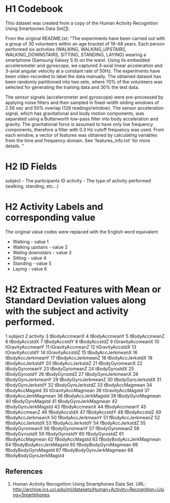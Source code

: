 # H1 Codebook
This dataset was created from a copy of the Human Activity Recognition Using Smartpones Data Set[[1](#raw-data)]. 

From the original README.txt:
"The experiments have been carried out with a group of 30 volunteers within an age bracket of 19-48 years. Each person performed six activities (WALKING, WALKING_UPSTAIRS, WALKING_DOWNSTAIRS, SITTING, STANDING, LAYING) wearing a smartphone (Samsung Galaxy S II) on the waist. Using its embedded accelerometer and gyroscope, we captured 3-axial linear acceleration and 3-axial angular velocity at a constant rate of 50Hz. The experiments have been video-recorded to label the data manually. The obtained dataset has been randomly partitioned into two sets, where 70% of the volunteers was selected for generating the training data and 30% the test data. 

The sensor signals (accelerometer and gyroscope) were pre-processed by applying noise filters and then sampled in fixed-width sliding windows of 2.56 sec and 50% overlap (128 readings/window). The sensor acceleration signal, which has gravitational and body motion components, was separated using a Butterworth low-pass filter into body acceleration and gravity. The gravitational force is assumed to have only low frequency components, therefore a filter with 0.3 Hz cutoff frequency was used. From each window, a vector of features was obtained by calculating variables from the time and frequency domain. See 'features_info.txt' for more details. "


# H2 ID Fields
subject - The participants ID
activity - The type of activity performed (walking, standing, etc...)

# H2 Activity Labels and corresponding value
The original value codes were replaced with the English word equivalent
* Walking - value 1
* Walking upstairs - value 2
* Waling downstairs - value 3
* Sitting - value 4
* Standing - value 5
* Laying - value 6

# H2 Extracted Features with Mean or Standard Deviation values along with the subject and activity performed. 
1 subject
2 activity
3 tBodyAccmeanX
4 tBodyAccmeanY
5 tBodyAccmeanZ
6 tBodyAccstdX
7 tBodyAccstdY
8 tBodyAccstdZ
9 tGravityAccmeanX
10 tGravityAccmeanY
11 tGravityAccmeanZ
12 tGravityAccstdX
13 tGravityAccstdY
14 tGravityAccstdZ
15 tBodyAccJerkmeanX
16 tBodyAccJerkmeanY
17 tBodyAccJerkmeanZ
18 tBodyAccJerkstdX
19 tBodyAccJerkstdY
20 tBodyAccJerkstdZ
21 tBodyGyromeanX
22 tBodyGyromeanY
23 tBodyGyromeanZ
24 tBodyGyrostdX
25 tBodyGyrostdY
26 tBodyGyrostdZ
27 tBodyGyroJerkmeanX
28 tBodyGyroJerkmeanY
29 tBodyGyroJerkmeanZ
30 tBodyGyroJerkstdX
31 tBodyGyroJerkstdY
32 tBodyGyroJerkstdZ
33 tBodyAccMagmean
34 tBodyAccMagstd
35 tGravityAccMagmean
36 tGravityAccMagstd
37 tBodyAccJerkMagmean
38 tBodyAccJerkMagstd
39 tBodyGyroMagmean
40 tBodyGyroMagstd
41 tBodyGyroJerkMagmean
42 tBodyGyroJerkMagstd
43 fBodyAccmeanX
44 fBodyAccmeanY
45 fBodyAccmeanZ
46 fBodyAccstdX
47 fBodyAccstdY
48 fBodyAccstdZ
49 fBodyAccJerkmeanX
50 fBodyAccJerkmeanY
51 fBodyAccJerkmeanZ
52 fBodyAccJerkstdX
53 fBodyAccJerkstdY
54 fBodyAccJerkstdZ
55 fBodyGyromeanX
56 fBodyGyromeanY
57 fBodyGyromeanZ
58 fBodyGyrostdX
59 fBodyGyrostdY
60 fBodyGyrostdZ
61 fBodyAccMagmean
62 fBodyAccMagstd
63 fBodyBodyAccJerkMagmean
64 fBodyBodyAccJerkMagstd
65 fBodyBodyGyroMagmean
66 fBodyBodyGyroMagstd
67 fBodyBodyGyroJerkMagmean
68 fBodyBodyGyroJerkMagstd

References
----------
1.  <a name="raw-data"/>Human Activity Recognition Using Smartphones Data Set.
    URL: <http://archive.ics.uci.edu/ml/datasets/Human+Activity+Recognition+Using+Smartphones>.
